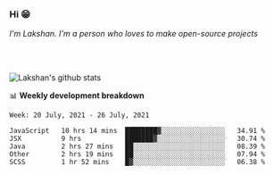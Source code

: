 ### Hi 😁

*I'm Lakshan. I'm a person who loves to make open-source projects*


<br/><br/>

![Lakshan's github stats](https://github-readme-stats.vercel.app/api?username=sandaruwan98&show_icons=true&theme=prussian )<br/>



📊 **Weekly development breakdown**
<!--START_SECTION:waka-->
```text
Week: 20 July, 2021 - 26 July, 2021

JavaScript   10 hrs 14 mins  ████████▓░░░░░░░░░░░░░░░░   34.91 % 
JSX          9 hrs           ███████▓░░░░░░░░░░░░░░░░░   30.74 % 
Java         2 hrs 27 mins   ██░░░░░░░░░░░░░░░░░░░░░░░   08.39 % 
Other        2 hrs 19 mins   ██░░░░░░░░░░░░░░░░░░░░░░░   07.94 % 
SCSS         1 hr 52 mins    █▓░░░░░░░░░░░░░░░░░░░░░░░   06.38 % 
```
<!--END_SECTION:waka-->

